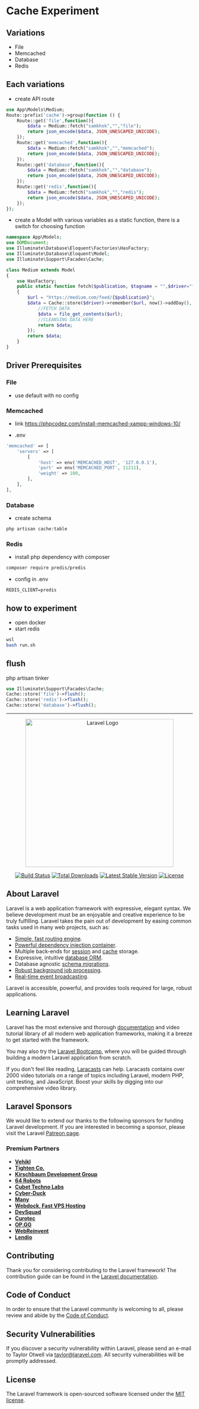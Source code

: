 # Cache Experiment 

## Variations
- File
- Memcached
- Database
- Redis

## Each variations
- create API route
```php
use App\Models\Medium;
Route::prefix('cache')->group(function () {
    Route::get('file',function(){
        $data = Medium::fetch("samkhok","","file");
        return json_encode($data, JSON_UNESCAPED_UNICODE);
    });
    Route::get('memcached',function(){
        $data = Medium::fetch("samkhok","","memcached");
        return json_encode($data, JSON_UNESCAPED_UNICODE);
    });
    Route::get('database',function(){
        $data = Medium::fetch("samkhok","","database");
        return json_encode($data, JSON_UNESCAPED_UNICODE);
    });
    Route::get('redis',function(){
        $data = Medium::fetch("samkhok","","redis");
        return json_encode($data, JSON_UNESCAPED_UNICODE);
    });
});
```
- create a Model with various variables as a static function, there is a switch for choosing function

```php
namespace App\Models;
use DOMDocument;
use Illuminate\Database\Eloquent\Factories\HasFactory;
use Illuminate\Database\Eloquent\Model;
use Illuminate\Support\Facades\Cache;

class Medium extends Model
{
    use HasFactory;
    public static function fetch($publication, $tagname = "",$driver="file")
    {
        $url = "https://medium.com/feed/{$publication}";
        $data = Cache::store($driver)->remember($url, now()->addDay(), function () use ($url) {
            //FETCH DATA
            $data = file_get_contents($url);
            //CLEANSING DATA HERE
            return $data;
        });
        return $data;
    }
}
```

## Driver Prerequisites

### File
- use default with no config

### Memcached
- link
https://phpcodez.com/install-memcached-xampp-windows-10/

- .env
```php
'memcached' => [
    'servers' => [
        [
            'host' => env('MEMCACHED_HOST', '127.0.0.1'),
            'port' => env('MEMCACHED_PORT', 11211),
            'weight' => 100,
        ],
    ],
],
```
### Database
- create schema
```bash
php artisan cache:table
```
### Redis
- install php dependency with composer
```bash
composer require predis/predis
```
- config in .env
```.env
REDIS_CLIENT=predis
```
## how to experiment
- open docker
- start redis
```bash
wsl
bash run.sh
```

## flush

php artisan tinker

```php
use Illuminate\Support\Facades\Cache;
Cache::store('file')->flush();
Cache::store('redis')->flush();
Cache::store('database')->flush();
```


<hr>
<p align="center"><a href="https://laravel.com" target="_blank"><img src="https://raw.githubusercontent.com/laravel/art/master/logo-lockup/5%20SVG/2%20CMYK/1%20Full%20Color/laravel-logolockup-cmyk-red.svg" width="400" alt="Laravel Logo"></a></p>

<p align="center">
<a href="https://github.com/laravel/framework/actions"><img src="https://github.com/laravel/framework/workflows/tests/badge.svg" alt="Build Status"></a>
<a href="https://packagist.org/packages/laravel/framework"><img src="https://img.shields.io/packagist/dt/laravel/framework" alt="Total Downloads"></a>
<a href="https://packagist.org/packages/laravel/framework"><img src="https://img.shields.io/packagist/v/laravel/framework" alt="Latest Stable Version"></a>
<a href="https://packagist.org/packages/laravel/framework"><img src="https://img.shields.io/packagist/l/laravel/framework" alt="License"></a>
</p>

## About Laravel

Laravel is a web application framework with expressive, elegant syntax. We believe development must be an enjoyable and creative experience to be truly fulfilling. Laravel takes the pain out of development by easing common tasks used in many web projects, such as:

- [Simple, fast routing engine](https://laravel.com/docs/routing).
- [Powerful dependency injection container](https://laravel.com/docs/container).
- Multiple back-ends for [session](https://laravel.com/docs/session) and [cache](https://laravel.com/docs/cache) storage.
- Expressive, intuitive [database ORM](https://laravel.com/docs/eloquent).
- Database agnostic [schema migrations](https://laravel.com/docs/migrations).
- [Robust background job processing](https://laravel.com/docs/queues).
- [Real-time event broadcasting](https://laravel.com/docs/broadcasting).

Laravel is accessible, powerful, and provides tools required for large, robust applications.

## Learning Laravel

Laravel has the most extensive and thorough [documentation](https://laravel.com/docs) and video tutorial library of all modern web application frameworks, making it a breeze to get started with the framework.

You may also try the [Laravel Bootcamp](https://bootcamp.laravel.com), where you will be guided through building a modern Laravel application from scratch.

If you don't feel like reading, [Laracasts](https://laracasts.com) can help. Laracasts contains over 2000 video tutorials on a range of topics including Laravel, modern PHP, unit testing, and JavaScript. Boost your skills by digging into our comprehensive video library.

## Laravel Sponsors

We would like to extend our thanks to the following sponsors for funding Laravel development. If you are interested in becoming a sponsor, please visit the Laravel [Patreon page](https://patreon.com/taylorotwell).

### Premium Partners

- **[Vehikl](https://vehikl.com/)**
- **[Tighten Co.](https://tighten.co)**
- **[Kirschbaum Development Group](https://kirschbaumdevelopment.com)**
- **[64 Robots](https://64robots.com)**
- **[Cubet Techno Labs](https://cubettech.com)**
- **[Cyber-Duck](https://cyber-duck.co.uk)**
- **[Many](https://www.many.co.uk)**
- **[Webdock, Fast VPS Hosting](https://www.webdock.io/en)**
- **[DevSquad](https://devsquad.com)**
- **[Curotec](https://www.curotec.com/services/technologies/laravel/)**
- **[OP.GG](https://op.gg)**
- **[WebReinvent](https://webreinvent.com/?utm_source=laravel&utm_medium=github&utm_campaign=patreon-sponsors)**
- **[Lendio](https://lendio.com)**

## Contributing

Thank you for considering contributing to the Laravel framework! The contribution guide can be found in the [Laravel documentation](https://laravel.com/docs/contributions).

## Code of Conduct

In order to ensure that the Laravel community is welcoming to all, please review and abide by the [Code of Conduct](https://laravel.com/docs/contributions#code-of-conduct).

## Security Vulnerabilities

If you discover a security vulnerability within Laravel, please send an e-mail to Taylor Otwell via [taylor@laravel.com](mailto:taylor@laravel.com). All security vulnerabilities will be promptly addressed.

## License

The Laravel framework is open-sourced software licensed under the [MIT license](https://opensource.org/licenses/MIT).
